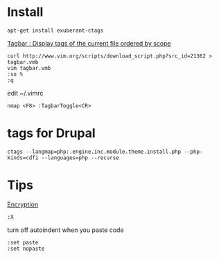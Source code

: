 # Install
```
apt-get install exuberant-ctags
```

[Tagbar : Display tags of the current file ordered by scope](http://www.vim.org/scripts/script.php?script_id=3465)
```
curl http://www.vim.org/scripts/download_script.php?src_id=21362 > tagbar.vmb
vim tagbar.vmb 
:so % 
:q 
```

edit ~/.vimrc
```
nmap <F8> :TagbarToggle<CR> 
```

# tags for Drupal
```
ctags --langmap=php:.engine.inc.module.theme.install.php --php-kinds=cdfi --languages=php --recurse
```

# Tips

[Encryption](http://vim.wikia.com/wiki/Encryption)
```
:X
```

turn off autoindent when you paste code
```
:set paste
:set nopaste
```
